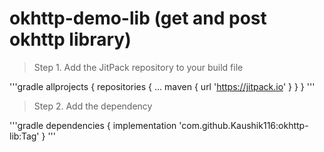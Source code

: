 # okhttp-demo-lib (get and post okhttp library)

>Step 1. Add the JitPack repository to your build file

'''gradle
	allprojects {
		repositories {
			...
			maven { url 'https://jitpack.io' }
		}
	}
'''
>Step 2. Add the dependency

'''gradle
	dependencies {
	        implementation 'com.github.Kaushik116:okhttp-lib:Tag'
	}
'''
